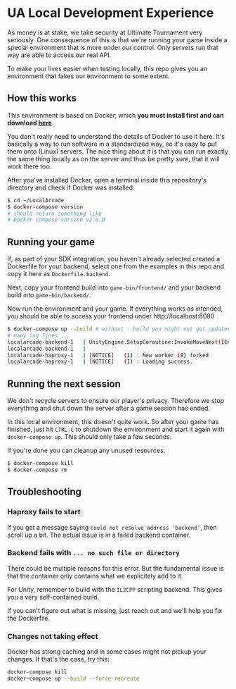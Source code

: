 # UA Local Development Experience

As money is at stake, we take security at Ultimate Tournament very seriously.
One consequence of this is that we're running your game inside a special environment that is more under 
our control. Only servers run that way are able to access our real API.

To make your lives easier when testing locally, this repo gives you an environment that fakes our
environment to some extent.

## How this works

This environment is based on Docker, which **you must install first and can download [here](https://www.docker.com/products/docker-desktop/)**.

You don't really need to understand the details of Docker to use it here. It's basically a way to run software in a standardized
way, so it's easy to put them onto (Linux) servers. The nice thing about it is that you can run exactly the same thing
locally as on the server and thus be pretty sure, that it will work there too.

After you've installed Docker, open a terminal inside this repository's directory and check if Docker was installed:
```bash
$ cd ~/LocalArcade
$ docker-compose version
# should return something like 
# Docker Compose version v2.6.0
```

## Running your game

If, as part of your SDK integration, you haven't already selected created a Dockerfile for your backend, select one from the examples in this repo and copy it here as `Dockerfile.backend`.

Next, copy your frontend build into `game-bin/frontend/` and your backend build into `game-bin/backend/`.

Now run the environment and your game. If everything works as intended, you should be able to access your frontend
under http://localhost:8080
```bash
$ docker-compose up --build # without --build you might not get updates when you change your game
# many log lines ...
localarcade-backend-1   | UnityEngine.SetupCoroutine:InvokeMoveNext(IEnumerator, IntPtr)
localarcade-backend-1   | 
localarcade-haproxy-1   | [NOTICE]   (1) : New worker (8) forked
localarcade-haproxy-1   | [NOTICE]   (1) : Loading success.
```

## Running the next session

We don't recycle servers to ensure our player's privacy. Therefore we stop everything and shut down the server after a game session has ended.

In this local environment, this doesn't quite work. So after your game has finished, just hit `CTRL-C` to shutdown the environment and start it again 
with `docker-compose up`. This should only take a few seconds.

If you're done you can cleanup any unused resources:
```bash
$ docker-compose kill
$ docker-compose rm
```

## Troubleshooting

### Haproxy fails to start

If you get a message saying `could not resolve address 'backend'`, then scroll up a bit. The actual issue is in a failed backend container.

### Backend fails with `... no such file or directory`

There could be multiple reasons for this error. But the fundamental issue is that the container only contains what we explicitely add to it.

For Unity, remember to build with the `IL2CPP` scripting backend. This gives you a very self-contained build.

If you can't figure out what is missing, just reach out and we'll help you fix the Dockerfile.

### Changes not taking effect

Docker has strong caching and in some cases might not pickup your changes. If that's the case, try this:

```bash
docker-compose kill
docker-compose up --build --force-recreate
```
